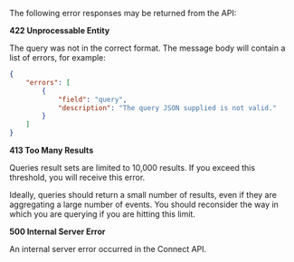 The following error responses may be returned from the API:

**422 Unprocessable Entity**

The query was not in the correct format.  The message body will contain a list of errors, for example:

```json
{
    "errors": [
        {
            "field": "query",
            "description": "The query JSON supplied is not valid."
        }
    ]
}
```

**413 Too Many Results**

Queries result sets are limited to 10,000 results.  If you exceed this threshold, you will receive this error.

Ideally, queries should return a small number of results, even if they are aggregating a large number of events.
You should reconsider the way in which you are querying if you are hitting this limit.

**500 Internal Server Error**

An internal server error occurred in the Connect API. 
